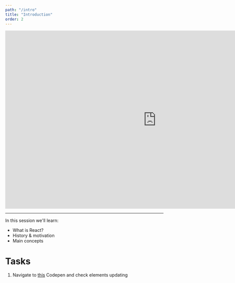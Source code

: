 ```yaml
---
path: "/intro"
title: "Introduction"
order: 2
---
```


<iframe src="https://docs.google.com/presentation/d/e/2PACX-1vSkpoQBP41LnP2nNqiFrx-cFJ3h7yijCd825nZooPUJkgEihpooVBaljZ-DOyEiJLmWuwty5iNpDO0m/embed?start=false&loop=false&delayms=3000" frameborder="0" width="960" height="569" allowfullscreen="true" mozallowfullscreen="true" webkitallowfullscreen="true"></iframe>

---

In this session we'll learn:

- What is React?
- History & motivation
- Main concepts

# Tasks

1. Navigate to [this](https://codepen.io/kinsomicrote/pen/EEqNzq) Codepen and check elements updating